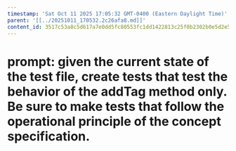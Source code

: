 ```yaml
---
timestamp: 'Sat Oct 11 2025 17:05:32 GMT-0400 (Eastern Daylight Time)'
parent: '[[../20251011_170532.2c26afa8.md]]'
content_id: 3517c53a8c5d617a7e0dd5fc80553fc1dd1422813c25f0b2302b0e5d2e5f7ca7
---
```


# prompt: given the current state of the test file, create tests that test the behavior of the addTag method only. Be sure to make tests that follow the operational principle of the concept specification.
